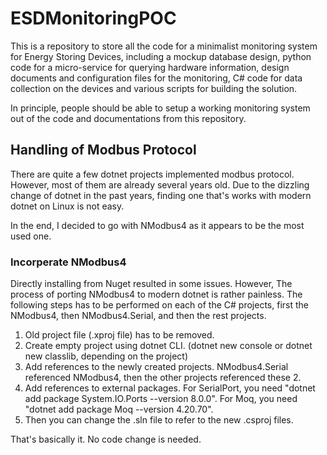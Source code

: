 # ESDMonitoringPOC
This is a repository to store all the code for a minimalist monitoring system for Energy Storing Devices, including a mockup database design, python code for a micro-service for querying hardware information, design documents and configuration files for the monitoring, C# code for data collection on the devices and various scripts for building the solution.

In principle, people should be able to setup a working monitoring system out of the code and documentations from this repository.

## Handling of Modbus Protocol
There are quite a few dotnet projects implemented modbus protocol. However, most of them are already several years old. Due to the dizzling change of dotnet in the past years, finding one that's works with modern dotnet on Linux is not easy.

In the end, I decided to go with NModbus4 as it appears to be the most used one.

### Incorperate NModbus4

Directly installing from Nuget resulted in some issues. However, The process of porting NModbus4 to modern dotnet is rather painless.
The following steps has to be performed on each of the C# projects, first the NModbus4, then NModbus4.Serial, and then the rest projects.
1. Old project file (.xproj file) has to be removed.
2. Create empty project using dotnet CLI. (dotnet new console or dotnet new classlib, depending on the project)
3. Add references to the newly created projects. NModbus4.Serial referenced NModbus4, then the other projects referenced these 2.
4. Add references to external packages.
    For SerialPort, you need "dotnet add package System.IO.Ports --version 8.0.0".
    For Moq, you need "dotnet add package Moq --version 4.20.70".
5. Then you can change the .sln file to refer to the new .csproj files.

That's basically it. No code change is needed. 
